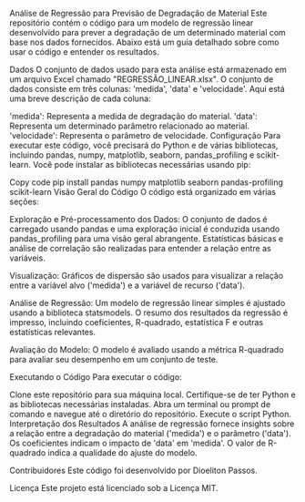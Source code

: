 Análise de Regressão para Previsão de Degradação de Material
Este repositório contém o código para um modelo de regressão linear desenvolvido para prever a degradação de um determinado material com base nos dados fornecidos. Abaixo está um guia detalhado sobre como usar o código e entender os resultados.

Dados
O conjunto de dados usado para esta análise está armazenado em um arquivo Excel chamado "REGRESSÃO_LINEAR.xlsx". O conjunto de dados consiste em três colunas: 'medida', 'data' e 'velocidade'. Aqui está uma breve descrição de cada coluna:

'medida': Representa a medida de degradação do material.
'data': Representa um determinado parâmetro relacionado ao material.
'velocidade': Representa o parâmetro de velocidade.
Configuração
Para executar este código, você precisará do Python e de várias bibliotecas, incluindo pandas, numpy, matplotlib, seaborn, pandas_profiling e scikit-learn. Você pode instalar as bibliotecas necessárias usando pip:

Copy code
pip install pandas numpy matplotlib seaborn pandas-profiling scikit-learn
Visão Geral do Código
O código está organizado em várias seções:

Exploração e Pré-processamento dos Dados: O conjunto de dados é carregado usando pandas e uma exploração inicial é conduzida usando pandas_profiling para uma visão geral abrangente. Estatísticas básicas e análise de correlação são realizadas para entender a relação entre as variáveis.

Visualização: Gráficos de dispersão são usados para visualizar a relação entre a variável alvo ('medida') e a variável de recurso ('data').

Análise de Regressão: Um modelo de regressão linear simples é ajustado usando a biblioteca statsmodels. O resumo dos resultados da regressão é impresso, incluindo coeficientes, R-quadrado, estatística F e outras estatísticas relevantes.

Avaliação do Modelo: O modelo é avaliado usando a métrica R-quadrado para avaliar seu desempenho em um conjunto de teste.

Executando o Código
Para executar o código:

Clone este repositório para sua máquina local.
Certifique-se de ter Python e as bibliotecas necessárias instaladas.
Abra um terminal ou prompt de comando e navegue até o diretório do repositório.
Execute o script Python.
Interpretação dos Resultados
A análise de regressão fornece insights sobre a relação entre a degradação do material ('medida') e o parâmetro ('data'). Os coeficientes indicam o impacto de 'data' em 'medida'. O valor de R-quadrado indica a qualidade do ajuste do modelo.

Contribuidores
Este código foi desenvolvido por Dioeliton Passos.

Licença
Este projeto está licenciado sob a Licença MIT.
